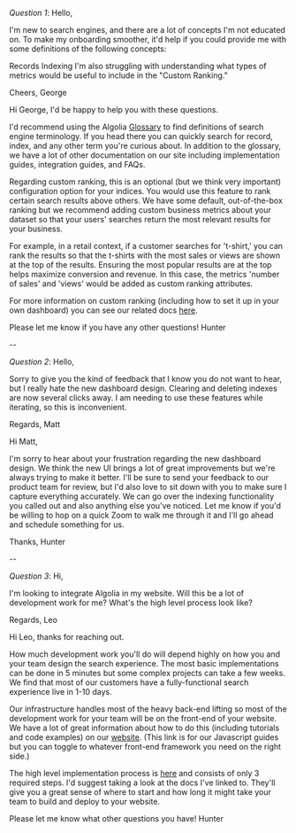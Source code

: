 *Question 1*: Hello,

I'm new to search engines, and there are a lot of concepts I'm not educated on. To make my onboarding smoother, it'd help if you could provide me with some definitions of the following concepts:

Records
Indexing
I'm also struggling with understanding what types of metrics would be useful to include in the "Custom Ranking."

Cheers, George

Hi George, I'd be happy to help you with these questions. 

I'd recommend using the Algolia [Glossary](https://www.algolia.com/doc/glossary/) to find definitions of search engine terminology. If you head there you can quickly search for record, index, and any other term you're curious about. In addition to the glossary, we have a lot of other documentation on our site including implementation guides, integration guides, and FAQs.

Regarding custom ranking, this is an optional (but we think very important) configuration option for your indices. You would use this feature to rank certain search results above others. We have some default, out-of-the-box ranking but we recommend adding custom business metrics about your dataset so that your users' searches return the most relevant results for your business. 

For example, in a retail context, if a customer searches for 't-shirt,' you can rank the results so that the t-shirts with the most sales or views are shown at the top of the results. Ensuring the most popular results are at the top helps maximize conversion and revenue. In this case, the metrics 'number of sales' and 'views' would be added as custom ranking attributes. 

For more information on custom ranking (including how to set it up in your own dashboard) you can see our related docs [here](https://www.algolia.com/doc/guides/managing-results/must-do/custom-ranking/). 

Please let me know if you have any other questions!
Hunter


--

*Question 2*: Hello,

Sorry to give you the kind of feedback that I know you do not want to hear, but I really hate the new dashboard design. Clearing and deleting indexes are now several clicks away. I am needing to use these features while iterating, so this is inconvenient.

Regards, Matt

Hi Matt,

I'm sorry to hear about your frustration regarding the new dashboard design. We think the new UI brings a lot of great improvements but we're always trying to make it better. I'll be sure to send your feedback to our product team for review, but I'd also love to sit down with you to make sure I capture everything accurately. We can go over the indexing functionality you called out and also anything else you've noticed. Let me know if you'd be willing to hop on a quick Zoom to walk me through it and I'll go ahead and schedule something for us. 

Thanks,
Hunter

--

*Question 3*: Hi,

I'm looking to integrate Algolia in my website. Will this be a lot of development work for me? What's the high level process look like?

Regards, Leo

Hi Leo, thanks for reaching out. 

How much development work you'll do will depend highly on how you and your team design the search experience. The most basic implementations can be done in 5 minutes but some complex projects can take a few weeks. We find that most of our customers have a fully-functional search experience live in 1-10 days. 

Our infrastructure handles most of the heavy back-end lifting so most of the development work for your team will be on the front-end of your website. We have a lot of great information about how to do this (including tutorials and code examples) on our [website](https://www.algolia.com/doc/guides/building-search-ui/getting-started/js/). (This link is for our Javascript guides but you can toggle to whatever front-end framework you need on the right side.)

The high level implementation process is [here](https://www.algolia.com/doc/guides/getting-started/how-algolia-works/in-depth/implementation-process/#overview) and consists of only 3 required steps. I'd suggest taking a look at the docs I've linked to. They'll give you a great sense of where to start and how long it might take your team to build and deploy to your website. 

Please let me know what other questions you have!
Hunter

